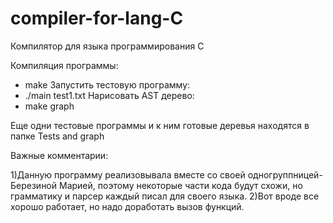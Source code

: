 # compiler-for-lang-C

Компилятор для языка программирования C

Компиляция программы:
- make
Запустить тестовую программу:
- ./main test1.txt
Нарисовать AST дерево:
- make graph

Еще одни тестовые программы и к ним готовые деревья находятся в папке 
Tests and graph

Важные комментарии:

1)Данную программу реализовывала вместе со своей одногруппницей- Березиной Марией, поэтому некоторые части кода будут схожи,
но грамматику и парсер каждый писал для своего языка.
2)Вот вроде все хорошо работает, но надо доработать вызов функций.
